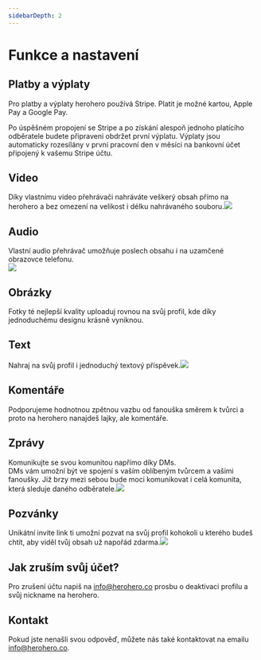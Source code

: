 ```yaml
---
sidebarDepth: 2
---
```


# Funkce a nastavení

## Platby a výplaty

Pro platby a výplaty herohero používá Stripe. Platit je možné kartou, Apple Pay a Google Pay.

Po úspěšném propojení se Stripe a po získání alespoň jednoho platícího odběratele budete připraveni obdržet první výplatu. Výplaty jsou automaticky rozesílány v první pracovní den v měsíci na bankovní účet připojený k vašemu Stripe účtu.

## Video

Díky vlastnímu video přehrávači nahráváte veškerý obsah přímo na herohero a bez omezení na velikost i délku nahrávaného souboru.![](/images/a-1.png)

## Audio

Vlastní audio přehrávač umožňuje poslech obsahu i na uzamčené obrazovce telefonu.  
![](/images/b-2.png)

## Obrázky

Fotky té nejlepší kvality uploaduj rovnou na svůj profil, kde díky jednoduchému designu krásně vyniknou.

## Text

Nahraj na svůj profil i jednoduchý textový příspěvek.![](/images/c-cz-2.png)

## Komentáře

Podporujeme hodnotnou zpětnou vazbu od fanouška směrem k tvůrci a proto na herohero nanajdeš lajky, ale komentáře.

## Zprávy

Komunikujte se svou komunitou napřímo díky DMs.  
DMs vám umožní být ve spojení s vaším oblíbeným tvůrcem a vašimi fanoušky. Již brzy mezi sebou bude moci komunikovat i celá komunita, která sleduje daného odběratele.![](/images/d.png)

## Pozvánky

Unikátní invite link ti umožní pozvat na svůj profil kohokoli u kterého budeš chtít, aby viděl tvůj obsah už napořád zdarma.![](/images/e.png)

## Jak zruším svůj účet?

Pro zrušení účtu napiš na [info@herohero.co](mailto:info@herohero.co) prosbu o deaktivaci profilu a svůj nickname na herohero.

## **Kontakt**

Pokud jste nenašli svou odpověď, můžete nás také kontaktovat na emailu info@herohero.co.
